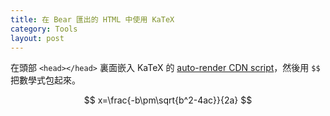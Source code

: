 ```yaml
---
title: 在 Bear 匯出的 HTML 中使用 KaTeX
category: Tools
layout: post
---
```


在頭部 `<head></head>` 裏面嵌入 KaTeX 的 [auto-render CDN script](https://katex.org/docs/autorender.html)，然後用 `$$` 把數學式包起來。

$$ x=\frac{-b\pm\sqrt{b^2-4ac}}{2a} $$
